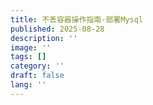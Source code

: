 ```yaml
---
title: 不丢容器操作指南-部署Mysql
published: 2025-08-28
description: ''
image: ''
tags: []
category: ''
draft: false 
lang: ''
---
```

